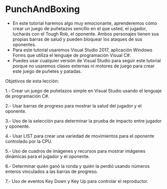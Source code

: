 # PunchAndBoxing

- En este tutorial haremos algo muy emocionante, aprenderemos cómo crear un juego de puñetazos sencillo en el que usted, el jugador, lucharás con el Tough Rob, el oponente. Ambos personajes tienen sus propias barras de salud y pueden bloquear los ataques de sus oponentes.
- Para este tutorial usaremos Visual Studio 2017, aplicación Windows Forms que utiliza el lenguaje de programación Visual C#.
- Puedes usar cualquier versión de Visual Studio para seguir este tutorial porque no usaremos clases externas ni motores de juego para crear este juego de puñetes y patadas.

Objetivos de esta lección:

1.- Crear un juego de puñetazos simple en Visual Studio usando el lenguaje de programación C#.

2.- Usar barras de progreso para mostrar la salud del jugador y el oponente.

3.- Uso de la selección para determinar la prueba de impacto entre jugador y oponente.

4.- Usar LIST para crear una variedad de movimientos para el oponente controlado por la CPU.

5.- Uso de cuadros de imágenes y recursos para mostrar imágenes dinámicas para el jugador y el oponente.

6.- Determinar quién ganó la ronda y quién la perdió usando números enteros vinculados a las barras de progreso.

7.- Uso de eventos Key Down y Key Up para controlar el reproductor.
